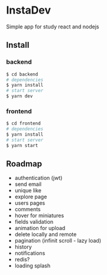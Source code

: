 # InstaDev

Simple app for study react and nodejs

## Install

### backend

```bash
$ cd backend
# dependencies
$ yarn install
# start server
$ yarn dev
```

### frontend

```bash
$ cd frontend
# dependencies
$ yarn install
# start server
$ yarn start
```

## Roadmap

- authentication (jwt)
- send email
- unique like
- explore page
- users pages
- comments
- hover for miniatures
- fields validation
- animation for upload
- delete locally and remote
- pagination (infinit scroll - lazy load)
- history
- notifications
- redis?
- loading splash